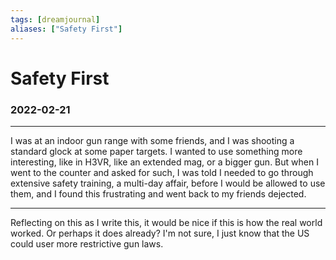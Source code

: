 ```yaml
---
tags: [dreamjournal]
aliases: ["Safety First"]
---
```


# Safety First
### 2022-02-21
---

I was at an indoor gun range with some friends, and I was shooting a standard glock at some paper targets. I wanted to use something more interesting, like in H3VR, like an extended mag, or a bigger gun. But when I went to the counter and asked for such, I was told I needed to go through extensive safety training, a multi-day affair, before I would be allowed to use them, and I found this frustrating and went back to my friends dejected.

---

Reflecting on this as I write this, it would be nice if this is how the real world worked. Or perhaps it does already? I'm not sure, I just know that the US could user more restrictive gun laws.